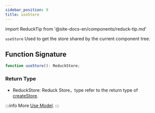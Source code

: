 ```yaml
---
sidebar_position: 9
title: useStore
---
```


import ReduckTip from '@site-docs-en/components/reduck-tip.md'

<ReduckTip />

`useStore` Used to get the store shared by the current component tree.

## Function Signature

```ts
function useStore(): ReduckStore;
```

### Return Type

- ReduckStore: Reduck Store，type refer to the return type of [createStore](./create-store.md).

:::info More
[Use Model](/docs/guides/topic-detail/model/use-model).
:::
